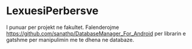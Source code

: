 # LexuesiPerbersve
I punuar per projekt ne fakultet.
Falenderojme https://github.com/sanathp/DatabaseManager_For_Android per librarin e gatshme per manipulimin me te dhena ne databaze.

